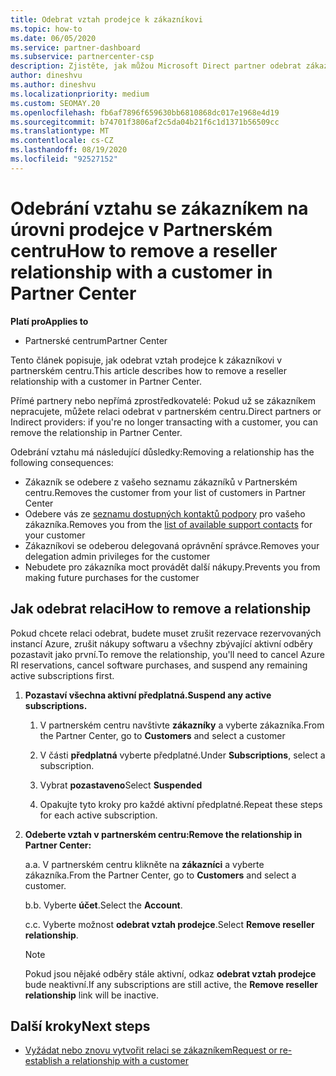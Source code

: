 ```yaml
---
title: Odebrat vztah prodejce k zákazníkovi
ms.topic: how-to
ms.date: 06/05/2020
ms.service: partner-dashboard
ms.subservice: partnercenter-csp
description: Zjistěte, jak můžou Microsoft Direct partner odebrat zákazníky ze svého seznamu, odebrat oprávnění delegovaného správce a přestat podporovat nebo kupovat zákazníky.
author: dineshvu
ms.author: dineshvu
ms.localizationpriority: medium
ms.custom: SEOMAY.20
ms.openlocfilehash: fb6af7896f659630bb6810868dc017e1968e4d19
ms.sourcegitcommit: b74701f3806af2c5da04b21f6c1d1371b56509cc
ms.translationtype: MT
ms.contentlocale: cs-CZ
ms.lasthandoff: 08/19/2020
ms.locfileid: "92527152"
---
```

# <a name="how-to-remove-a-reseller-relationship-with-a-customer-in-partner-center"></a><span data-ttu-id="78ba8-103">Odebrání vztahu se zákazníkem na úrovni prodejce v Partnerském centru</span><span class="sxs-lookup"><span data-stu-id="78ba8-103">How to remove a reseller relationship with a customer in Partner Center</span></span>

<span data-ttu-id="78ba8-104">**Platí pro**</span><span class="sxs-lookup"><span data-stu-id="78ba8-104">**Applies to**</span></span>

- <span data-ttu-id="78ba8-105">Partnerské centrum</span><span class="sxs-lookup"><span data-stu-id="78ba8-105">Partner Center</span></span>

<span data-ttu-id="78ba8-106">Tento článek popisuje, jak odebrat vztah prodejce k zákazníkovi v partnerském centru.</span><span class="sxs-lookup"><span data-stu-id="78ba8-106">This article describes how to remove a reseller relationship with a customer in Partner Center.</span></span>

<span data-ttu-id="78ba8-107">Přímé partnery nebo nepřímá zprostředkovatelé: Pokud už se zákazníkem nepracujete, můžete relaci odebrat v partnerském centru.</span><span class="sxs-lookup"><span data-stu-id="78ba8-107">Direct partners or Indirect providers: if you're no longer transacting with a customer, you can remove the relationship in Partner Center.</span></span>

<span data-ttu-id="78ba8-108">Odebrání vztahu má následující důsledky:</span><span class="sxs-lookup"><span data-stu-id="78ba8-108">Removing a relationship has the following consequences:</span></span>

- <span data-ttu-id="78ba8-109">Zákazník se odebere z vašeho seznamu zákazníků v Partnerském centru.</span><span class="sxs-lookup"><span data-stu-id="78ba8-109">Removes the customer from your list of customers in Partner Center</span></span>
- <span data-ttu-id="78ba8-110">Odebere vás ze [seznamu dostupných kontaktů podpory](assign-support-contacts.md) pro vašeho zákazníka.</span><span class="sxs-lookup"><span data-stu-id="78ba8-110">Removes you from the [list of available support contacts](assign-support-contacts.md) for your customer</span></span>
- <span data-ttu-id="78ba8-111">Zákazníkovi se odeberou delegovaná oprávnění správce.</span><span class="sxs-lookup"><span data-stu-id="78ba8-111">Removes your delegation admin privileges for the customer</span></span>
- <span data-ttu-id="78ba8-112">Nebudete pro zákazníka moct provádět další nákupy.</span><span class="sxs-lookup"><span data-stu-id="78ba8-112">Prevents you from making future purchases for the customer</span></span>

## <a name="how-to-remove-a-relationship"></a><span data-ttu-id="78ba8-113">Jak odebrat relaci</span><span class="sxs-lookup"><span data-stu-id="78ba8-113">How to remove a relationship</span></span>

<span data-ttu-id="78ba8-114">Pokud chcete relaci odebrat, budete muset zrušit rezervace rezervovaných instancí Azure, zrušit nákupy softwaru a všechny zbývající aktivní odběry pozastavit jako první.</span><span class="sxs-lookup"><span data-stu-id="78ba8-114">To remove the relationship, you'll need to cancel Azure RI reservations, cancel software purchases, and suspend any remaining active subscriptions first.</span></span>

1. <span data-ttu-id="78ba8-115">**Pozastaví všechna aktivní předplatná.**</span><span class="sxs-lookup"><span data-stu-id="78ba8-115">**Suspend any active subscriptions.**</span></span>

   1. <span data-ttu-id="78ba8-116">V partnerském centru navštivte **zákazníky** a vyberte zákazníka.</span><span class="sxs-lookup"><span data-stu-id="78ba8-116">From the Partner Center, go to **Customers** and select a customer</span></span>

   2. <span data-ttu-id="78ba8-117">V části **předplatná** vyberte předplatné.</span><span class="sxs-lookup"><span data-stu-id="78ba8-117">Under **Subscriptions**, select a subscription.</span></span>

   3. <span data-ttu-id="78ba8-118">Vybrat **pozastaveno**</span><span class="sxs-lookup"><span data-stu-id="78ba8-118">Select **Suspended**</span></span>

   4. <span data-ttu-id="78ba8-119">Opakujte tyto kroky pro každé aktivní předplatné.</span><span class="sxs-lookup"><span data-stu-id="78ba8-119">Repeat these steps for each active subscription.</span></span>

2. <span data-ttu-id="78ba8-120">**Odeberte vztah v partnerském centru:**</span><span class="sxs-lookup"><span data-stu-id="78ba8-120">**Remove the relationship in Partner Center:**</span></span>

   <span data-ttu-id="78ba8-121">a.</span><span class="sxs-lookup"><span data-stu-id="78ba8-121">a.</span></span> <span data-ttu-id="78ba8-122">V partnerském centru klikněte na **zákazníci** a vyberte zákazníka.</span><span class="sxs-lookup"><span data-stu-id="78ba8-122">From the Partner Center, go to **Customers** and select a customer.</span></span>

   <span data-ttu-id="78ba8-123">b.</span><span class="sxs-lookup"><span data-stu-id="78ba8-123">b.</span></span> <span data-ttu-id="78ba8-124">Vyberte **účet**.</span><span class="sxs-lookup"><span data-stu-id="78ba8-124">Select the **Account**.</span></span>

   <span data-ttu-id="78ba8-125">c.</span><span class="sxs-lookup"><span data-stu-id="78ba8-125">c.</span></span> <span data-ttu-id="78ba8-126">Vyberte možnost **odebrat vztah prodejce**.</span><span class="sxs-lookup"><span data-stu-id="78ba8-126">Select **Remove reseller relationship**.</span></span>

   > [!NOTE]
   > <span data-ttu-id="78ba8-127">Pokud jsou nějaké odběry stále aktivní, odkaz **odebrat vztah prodejce** bude neaktivní.</span><span class="sxs-lookup"><span data-stu-id="78ba8-127">If any subscriptions are still active, the **Remove reseller relationship** link will be inactive.</span></span>

## <a name="next-steps"></a><span data-ttu-id="78ba8-128">Další kroky</span><span class="sxs-lookup"><span data-stu-id="78ba8-128">Next steps</span></span>

- [<span data-ttu-id="78ba8-129">Vyžádat nebo znovu vytvořit relaci se zákazníkem</span><span class="sxs-lookup"><span data-stu-id="78ba8-129">Request or re-establish a relationship with a customer</span></span>](request-a-relationship-with-a-customer.md)
